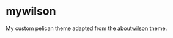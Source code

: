 # mywilson

My custom pelican theme adapted from the [aboutwilson](https://github.com/getpelican/pelican-themes/tree/master/aboutwilson) theme.
